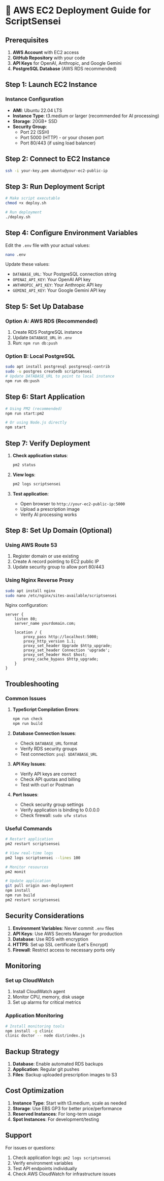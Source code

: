 # 🚀 AWS EC2 Deployment Guide for ScriptSensei

## Prerequisites

1. **AWS Account** with EC2 access
2. **GitHub Repository** with your code
3. **API Keys** for OpenAI, Anthropic, and Google Gemini
4. **PostgreSQL Database** (AWS RDS recommended)

## Step 1: Launch EC2 Instance

### Instance Configuration
- **AMI**: Ubuntu 22.04 LTS
- **Instance Type**: t3.medium or larger (recommended for AI processing)
- **Storage**: 20GB+ SSD
- **Security Group**: 
  - Port 22 (SSH)
  - Port 5000 (HTTP) - or your chosen port
  - Port 80/443 (if using load balancer)

## Step 2: Connect to EC2 Instance

```bash
ssh -i your-key.pem ubuntu@your-ec2-public-ip
```

## Step 3: Run Deployment Script

```bash
# Make script executable
chmod +x deploy.sh

# Run deployment
./deploy.sh
```

## Step 4: Configure Environment Variables

Edit the `.env` file with your actual values:

```bash
nano .env
```

Update these values:
- `DATABASE_URL`: Your PostgreSQL connection string
- `OPENAI_API_KEY`: Your OpenAI API key
- `ANTHROPIC_API_KEY`: Your Anthropic API key
- `GEMINI_API_KEY`: Your Google Gemini API key

## Step 5: Set Up Database

### Option A: AWS RDS (Recommended)
1. Create RDS PostgreSQL instance
2. Update `DATABASE_URL` in `.env`
3. Run: `npm run db:push`

### Option B: Local PostgreSQL
```bash
sudo apt install postgresql postgresql-contrib
sudo -u postgres createdb scriptsensei
# Update DATABASE_URL to point to local instance
npm run db:push
```

## Step 6: Start Application

```bash
# Using PM2 (recommended)
npm run start:pm2

# Or using Node.js directly
npm start
```

## Step 7: Verify Deployment

1. **Check application status**:
   ```bash
   pm2 status
   ```

2. **View logs**:
   ```bash
   pm2 logs scriptsensei
   ```

3. **Test application**:
   - Open browser to `http://your-ec2-public-ip:5000`
   - Upload a prescription image
   - Verify AI processing works

## Step 8: Set Up Domain (Optional)

### Using AWS Route 53
1. Register domain or use existing
2. Create A record pointing to EC2 public IP
3. Update security group to allow port 80/443

### Using Nginx Reverse Proxy
```bash
sudo apt install nginx
sudo nano /etc/nginx/sites-available/scriptsensei
```

Nginx configuration:
```nginx
server {
    listen 80;
    server_name yourdomain.com;

    location / {
        proxy_pass http://localhost:5000;
        proxy_http_version 1.1;
        proxy_set_header Upgrade $http_upgrade;
        proxy_set_header Connection 'upgrade';
        proxy_set_header Host $host;
        proxy_cache_bypass $http_upgrade;
    }
}
```

## Troubleshooting

### Common Issues

1. **TypeScript Compilation Errors**:
   ```bash
   npm run check
   npm run build
   ```

2. **Database Connection Issues**:
   - Check `DATABASE_URL` format
   - Verify RDS security groups
   - Test connection: `psql $DATABASE_URL`

3. **API Key Issues**:
   - Verify API keys are correct
   - Check API quotas and billing
   - Test with curl or Postman

4. **Port Issues**:
   - Check security group settings
   - Verify application is binding to 0.0.0.0
   - Check firewall: `sudo ufw status`

### Useful Commands

```bash
# Restart application
pm2 restart scriptsensei

# View real-time logs
pm2 logs scriptsensei --lines 100

# Monitor resources
pm2 monit

# Update application
git pull origin aws-deployment
npm install
npm run build
pm2 restart scriptsensei
```

## Security Considerations

1. **Environment Variables**: Never commit `.env` files
2. **API Keys**: Use AWS Secrets Manager for production
3. **Database**: Use RDS with encryption
4. **HTTPS**: Set up SSL certificate (Let's Encrypt)
5. **Firewall**: Restrict access to necessary ports only

## Monitoring

### Set up CloudWatch
1. Install CloudWatch agent
2. Monitor CPU, memory, disk usage
3. Set up alarms for critical metrics

### Application Monitoring
```bash
# Install monitoring tools
npm install -g clinic
clinic doctor -- node dist/index.js
```

## Backup Strategy

1. **Database**: Enable automated RDS backups
2. **Application**: Regular git pushes
3. **Files**: Backup uploaded prescription images to S3

## Cost Optimization

1. **Instance Type**: Start with t3.medium, scale as needed
2. **Storage**: Use EBS GP3 for better price/performance
3. **Reserved Instances**: For long-term usage
4. **Spot Instances**: For development/testing

## Support

For issues or questions:
1. Check application logs: `pm2 logs scriptsensei`
2. Verify environment variables
3. Test API endpoints individually
4. Check AWS CloudWatch for infrastructure issues
